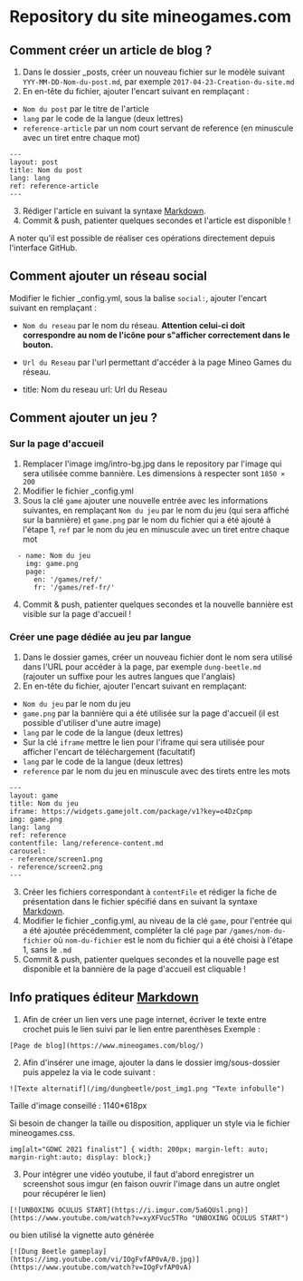 Repository du site mineogames.com
=================================

## Comment créer un article de blog ?
1. Dans le dossier _posts, créer un nouveau fichier sur le modèle suivant ``YYY-MM-DD-Nom-du-post.md``, par exemple ``2017-04-23-Creation-du-site.md``
2. En en-tête du fichier, ajouter l'encart suivant en remplaçant :
 - ``Nom du post`` par le titre de l'article
 - ``lang`` par le code de la langue (deux lettres)
 - ``reference-article`` par un nom court servant de reference (en minuscule avec un tiret entre chaque mot)

```
---
layout: post
title: Nom du post
lang: lang
ref: reference-article
---
```    

3. Rédiger l'article en suivant la syntaxe [Markdown](https://github.com/adam-p/markdown-here/wiki/Markdown-Cheatsheet).
4. Commit & push, patienter quelques secondes et l'article est disponible !

A noter qu'il est possible de réaliser ces opérations directement depuis l'interface GitHub.

## Comment ajouter un réseau social
Modifier le fichier _config.yml, sous la balise ``social:``, ajouter l'encart suivant en remplaçant :
- ``Nom du reseau`` par le nom du réseau. **Attention celui-ci doit correspondre au nom de l'icône pour s"afficher correctement dans le bouton.**
- ``Url du Reseau`` par l'url permettant d'accéder à la page Mineo Games du réseau.

- title: Nom du reseau
    url: Url du Reseau

## Comment ajouter un jeu ?
### Sur la page d'accueil
1. Remplacer l'image img/intro-bg.jpg dans le repository par l'image qui sera utilisée comme bannière. Les dimensions à respecter sont ``1850 × 200``
2. Modifier le fichier _config.yml
3. Sous la clé ``game`` ajouter une nouvelle entrée avec les informations suivantes, en remplaçant ```Nom du jeu``` par le nom du jeu (qui sera affiché sur la bannière) et ``game.png`` par le nom du fichier qui a été ajouté à l'étape 1, ``ref`` par le nom du jeu en minuscule avec un tiret entre chaque mot

```
  - name: Nom du jeu
    img: game.png
    page:
      en: '/games/ref/'
      fr: '/games/ref-fr/'
```

4. Commit & push, patienter quelques secondes et la nouvelle bannière est visible sur la page d'accueil !

### Créer une page dédiée au jeu par langue
1. Dans le dossier games, créer un nouveau fichier dont le nom sera utilisé dans l'URL pour accéder à la page, par exemple ``dung-beetle.md`` (rajouter un suffixe  pour les autres langues que l'anglais)
2. En en-tête du fichier, ajouter l'encart suivant en remplaçant:
 - ``Nom du jeu`` par le nom du jeu
 - ``game.png`` par la bannière qui a été utilisée sur la page d'accueil (il est possible d'utiliser d'une autre image)
 - ``lang`` par le code de la langue (deux lettres)
 - Sur la clé ``iframe`` mettre le lien pour l'iframe qui sera utilisée pour afficher l'encart de téléchargement (facultatif)
 - ``lang`` par le code de la langue (deux lettres)
 - ``reference`` par le nom du jeu en minuscule avec des tirets entre les mots

```
---
layout: game
title: Nom du jeu
iframe: https://widgets.gamejolt.com/package/v1?key=o4DzCpmp
img: game.png
lang: lang
ref: reference
contentfile: lang/reference-content.md
carousel:
- reference/screen1.png
- reference/screen2.png
---
```

3. Créer les fichiers correspondant à ``contentFile`` et rédiger la fiche de présentation dans le fichier spécifié dans  en suivant la syntaxe [Markdown](https://github.com/adam-p/markdown-here/wiki/Markdown-Cheatsheet).
4. Modifier le fichier _config.yml, au niveau de la clé ``game``, pour l'entrée qui a été ajoutée précédemment, compléter la clé ``page`` par ``/games/nom-du-fichier`` où ``nom-du-fichier`` est le nom du fichier qui a été choisi à l'étape 1, sans le ``.md``
5. Commit & push, patienter quelques secondes et la nouvelle page est disponible et la bannière de la page d'accueil est cliquable !

## Info pratiques éditeur [Markdown](https://github.com/adam-p/markdown-here/wiki/Markdown-Cheatsheet)
1. Afin de créer un lien vers une page internet, écriver le texte entre crochet puis le lien suivi par le lien entre parenthèses
Exemple : 
```
[Page de blog](https://www.mineogames.com/blog/)
```
2. Afin d'insérer une image, ajouter la dans le dossier img/sous-dossier puis appelez la via le code suivant :
```
![Texte alternatif](/img/dungbeetle/post_img1.png "Texte infobulle")
```
Taille d'image conseillé : 1140*618px

Si besoin de changer la taille ou disposition, appliquer un style via le fichier mineogames.css.
```
img[alt="GDWC 2021 finalist"] { width: 200px; margin-left: auto; margin-right:auto; display: block;}
```

3. Pour intégrer une vidéo youtube, il faut d'abord enregistrer un screenshot sous imgur (en faison ouvrir l'image dans un autre onglet pour récupérer le lien)
```
[![UNBOXING OCULUS START](https://i.imgur.com/5a6QUsl.png)](https://www.youtube.com/watch?v=xyXFVuc5TRo "UNBOXING OCULUS START")
```
ou bien utilisé la vignette auto générée
```
[![Dung Beetle gameplay](https://img.youtube.com/vi/IOgFvfAP0vA/0.jpg)](https://www.youtube.com/watch?v=IOgFvfAP0vA)
```
